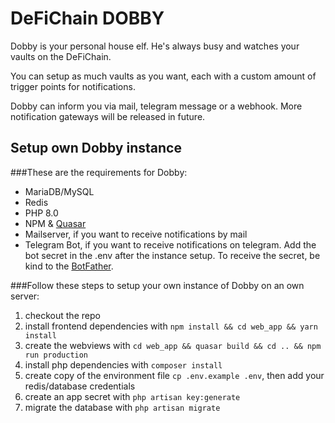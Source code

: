 # DeFiChain DOBBY

Dobby is your personal house elf. He's always busy and watches your vaults on the DeFiChain.

You can setup as much vaults as you want, each with a custom amount of trigger points for notifications.

Dobby can inform you via mail, telegram message or a webhook. More notification gateways will be released in future.


## Setup own Dobby instance

###These are the requirements for Dobby:

- MariaDB/MySQL
- Redis
- PHP 8.0
- NPM & [Quasar](https://quasar.dev/quasar-cli/installation)
- Mailserver, if you want to receive notifications by mail
- Telegram Bot, if you want to receive notifications on telegram. Add the bot secret in the .env after the instance 
  setup. To receive the secret, be kind to the [BotFather](https://t.me/botfather).

###Follow these steps to setup your own instance of Dobby on an own server:

1. checkout the repo
2. install frontend dependencies with `npm install && cd web_app && yarn install`
7. create the webviews with `cd web_app && quasar build && cd .. && npm run production`
3. install php dependencies with `composer install`
4. create copy of the environment file `cp .env.example .env`, then add your redis/database credentials
5. create an app secret with `php artisan key:generate`
6. migrate the database with `php artisan migrate`

